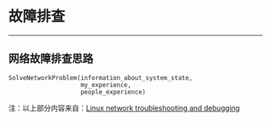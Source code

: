 # 故障排查

----

## 网络故障排查思路


    SolveNetworkProblem(information_about_system_state,
                        my_experience,
                        people_experience)

注：以上部分内容来自：[Linux network troubleshooting and debugging](http://unix.stackexchange.com/questions/50098/linux-network-troubleshooting-and-debugging)
